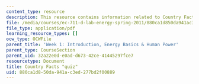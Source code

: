 ```yaml
---
content_type: resource
description: This resource contains information related to Country Facts.
file: /media/courses/ec-711-d-lab-energy-spring-2011/880ca1d850da941ac3ed277bd2f00889_MITEC_711S11_lec01_ho1.pdf
file_type: application/pdf
learning_resource_types: []
ocw_type: OCWFile
parent_title: 'Week 1: Introduction, Energy Basics & Human Power'
parent_type: CourseSection
parent_uid: 32a22e0d-e0ad-d673-42ce-41445297fce7
resourcetype: Document
title: Country Facts "quiz"
uid: 880ca1d8-50da-941a-c3ed-277bd2f00889
---
```

